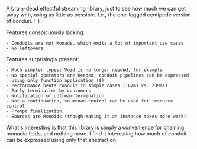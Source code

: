 A brain-dead effectful streaming library, just to see how much we can get away
with, using as little as possible.  I.e., the one-legged centipede version of
conduit. :-)

Features conspicuously lacking:

    - Conduits are not Monads, which omits a lot of important use cases
    - No leftovers

Features surprisingly present:

    - Much simpler types; Void is no longer needed, for example
    - No special operators are needed; conduit pipelines can be expressed
      using only function application ($)
    - Performance beats conduit in simple cases (162ms vs. 239ms)
    - Early termination by consumers
    - Notification of uptream termination
    - Not a continuation, so monad-control can be used for resource control
    - Prompt finalization
    - Sources are Monoids (though making it an instance takes more work)

What's interesting is that this library is simply a convenience for chaining
monadic folds, and nothing more.  I find it interesting how much of conduit
can be expressed using only that abstraction.
